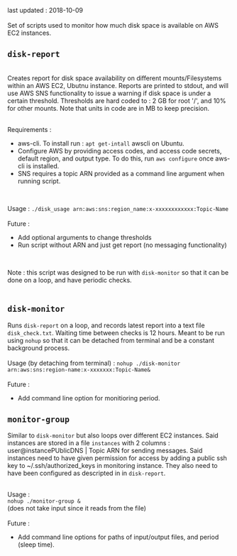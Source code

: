 last updated : 2018-10-09<br>
<br>
Set of scripts used to monitor how much disk space is available on AWS EC2 instances.


## `disk-report`
<br>
Creates report for disk space availability on different mounts/Filesystems within an AWS EC2, Ubutnu instance.  Reports are printed to stdout, and will use AWS SNS functionality to issue a warning if disk space is under a certain threshold.  Thresholds are hard coded to : 2 GB for root '/', and 10% for other mounts. Note that units in code are in MB to keep precision. <br>
<br>

Requirements :<br>
- aws-cli.  To install run : `apt get-intall` awscli on Ubuntu. <br> 
- Configure AWS by providing access codes, and access code secrets, default region, and output type.  To do this, run `aws configure` once aws-cli is installed. <br>
- SNS requires a topic ARN provided as a command line argument when running script.<br>
<br>

Usage : `./disk_usage arn:aws:sns:region_name:x-xxxxxxxxxxxx:Topic-Name`<br>
<br>
Future : <br>
- Add optional arguments to change thresholds <br>
- Run script without ARN and just get report (no messaging functionality) <br>
<br>

Note : this script was designed to be run with `disk-monitor` so that it can be done on a loop, and have periodic checks.<br>
<br>

## `disk-monitor`
Runs `disk-report` on a loop, and records latest report into a text file `disk_check.txt`.  Waiting time between checks is 12 hours.  Meant to be run using `nohup` so that it can be detached from terminal and be a constant background process. 
<br> <br>
Usage (by detaching from terminal) : `nohup ./disk-monitor arn:aws:sns:region-name:x-xxxxxxx:Topic-Name&` <br>
<br>
Future :
- Add command line option for monitioring period.

## `monitor-group`
Similar to `disk-monitor` but also loops over different EC2 instances.  Said instances are stored in a file `instances` with 2 columns : user@instancePUblicDNS | Topic ARN for sending messages.  Said instances need to have given permission for access by adding a public ssh key to ~/.ssh/authorized_keys in monitoring instance.  They also need to have been configured as descripted in in `disk-report`. <br>
<br>

Usage : <br>
`nohup ./monitor-group &` 
<br>
(does not take input since it reads from the file) <br>
<br>
Future : <br>
- Add command line options for paths of input/output files, and period (sleep time).
